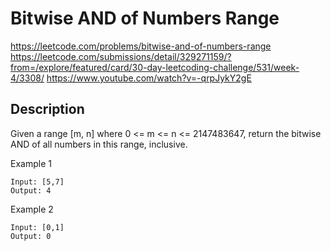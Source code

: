 # Bitwise AND of Numbers Range

https://leetcode.com/problems/bitwise-and-of-numbers-range
https://leetcode.com/submissions/detail/329271159/?from=/explore/featured/card/30-day-leetcoding-challenge/531/week-4/3308/
https://www.youtube.com/watch?v=-qrpJykY2gE


## Description
Given a range [m, n] where 0 <= m <= n <= 2147483647, return the bitwise AND of all numbers in this range, inclusive.

Example 1
```
Input: [5,7]
Output: 4
```

Example 2
```
Input: [0,1]
Output: 0
```
